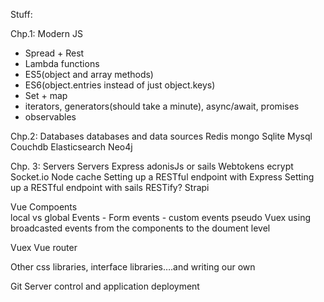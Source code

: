 Stuff:

Chp.1: Modern JS 
-    Spread + Rest
-    Lambda functions
-    ES5(object and array methods)
-    ES6(object.entries instead of just object.keys)
-    Set + map
-    iterators, generators(should take a minute), async/await, promises
-    observables

Chp.2: Databases
databases and data sources
	Redis mongo
Sqlite
Mysql
Couchdb
Elasticsearch
Neo4j

Chp. 3: Servers
Servers
Express
adonisJs or sails
Webtokens
ecrypt
Socket.io
Node cache
Setting up a RESTful endpoint with Express
Setting up a RESTful endpoint with sails
RESTify?
Strapi

Vue
Compoents	
local vs global
Events
     - Form events
     - custom events pseudo Vuex using broadcasted events from the components to the doument level



Vuex
Vue router





Other css libraries, interface libraries….and writing our own



Git Server control and application deployment
